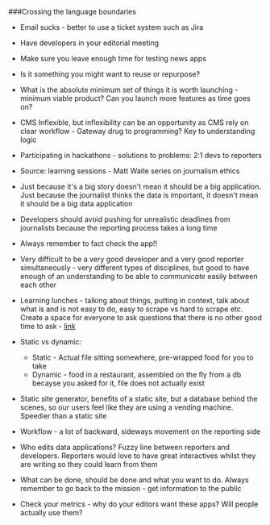 ###Crossing the language boundaries

* Email sucks - better to use a ticket system such as Jira

* Have developers in your editorial meeting

* Make sure you leave enough time for testing news apps

* Is it something you might want to reuse or repurpose?

* What is the absolute minimum set of things it is worth launching - minimum viable product? Can you launch more features as time goes on?

* CMS Inflexible, but inflexibility can be an opportunity as CMS rely on clear workflow - Gateway drug to programming? Key to understanding logic

* Participating in hackathons - solutions to problems: 2:1 devs to reporters
 
* Source: learning sessions - Matt Waite series on journalism ethics

* Just because it's a big story doesn't mean it should be a big application. Just because the journalist thinks the data is important, it doesn't mean it should be a big data application

* Developers should avoid pushing for unrealistic deadlines from journalists because the reporting process takes a long time

* Always remember to fact check the app!! 

* Very difficult to be a very good developer and a very good reporter simultaneously - very different types of disciplines, but good to have enough of an understanding to be able to *communicate* easily between each other

* Learning lunches - talking about things, putting in context, talk about what is and is not easy to do, easy to scrape vs hard to scrape etc. Create a space for everyone to ask questions that there is no other good time to ask - [link](github.com/veltman/learninglunches)

* Static vs dynamic:
 	* Static - Actual file sitting somewhere, pre-wrapped food for you to take
 	* Dynamic - food in a restaurant, assembled on the fly from a db becayse you asked for it, file does not actually exist


* Static site generator, benefits of a static site, but a database behind the scenes, so our users feel like they are using a vending machine. Speedier than a static site

* Workflow - a lot of backward, sideways movement on the reporting side

* Who edits data applications? Fuzzy line between reporters and developers. Reporters would love to have great interactives whilst they are writing so they could learn from them

* What can be done, should be done and what you want to do. Always remember to go back to the mission - get information to the public

* Check your metrics - why do your editors want these apps? Will people actually use them?